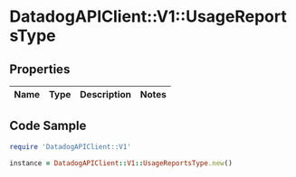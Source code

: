 # DatadogAPIClient::V1::UsageReportsType

## Properties

Name | Type | Description | Notes
------------ | ------------- | ------------- | -------------

## Code Sample

```ruby
require 'DatadogAPIClient::V1'

instance = DatadogAPIClient::V1::UsageReportsType.new()
```


